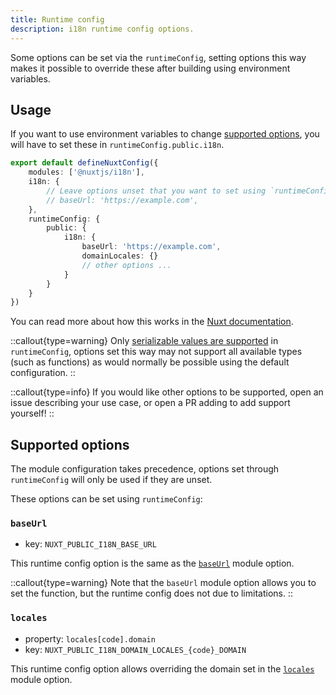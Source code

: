 ```yaml
---
title: Runtime config
description: i18n runtime config options.
---
```


Some options can be set via the `runtimeConfig`, setting options this way makes it possible to override these after building using environment variables.

## Usage

If you want to use environment variables to change [supported options](#supported-options), you will have to set these in `runtimeConfig.public.i18n`.

```ts {}[nuxt.config.ts]
export default defineNuxtConfig({
	modules: ['@nuxtjs/i18n'],
	i18n: {
		// Leave options unset that you want to set using `runtimeConfig`
		// baseUrl: 'https://example.com',
	},
	runtimeConfig: {
		public: {
			i18n: {
				baseUrl: 'https://example.com',
				domainLocales: {}
				// other options ...
			}
		}
	}
})
```

You can read more about how this works in the [Nuxt documentation](https://nuxt.com/docs/guide/going-further/runtime-config#environment-variables).

::callout{type=warning}
Only [serializable values are supported](https://nuxt.com/docs/guide/going-further/runtime-config#serialization) in `runtimeConfig`, options set this way may not support all available types (such as functions) as would normally be possible using the default configuration.
::

::callout{type=info}
If you would like other options to be supported, open an issue describing your use case, or open a PR adding to add support yourself!
::

## Supported options

The module configuration takes precedence, options set through `runtimeConfig` will only be used if they are unset.

These options can be set using `runtimeConfig`:

### `baseUrl`

- key: `NUXT_PUBLIC_I18N_BASE_URL`

This runtime config option is the same as the [`baseUrl`](/docs/api/options#baseUrl) module option.

::callout{type=warning}
Note that the `baseUrl` module option allows you to set the function, but the runtime config does not due to limitations.
::

### `locales`

- property: `locales[code].domain`
- key: `NUXT_PUBLIC_I18N_DOMAIN_LOCALES_{code}_DOMAIN`

This runtime config option allows overriding the domain set in the [`locales`](/docs/api/options#locales) module option.
